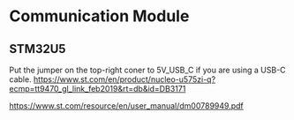 # Communication Module
## STM32U5 
Put the jumper on the top-right coner to 5V_USB_C if you are using a USB-C cable. 
https://www.st.com/en/product/nucleo-u575zi-q?ecmp=tt9470_gl_link_feb2019&rt=db&id=DB3171

https://www.st.com/resource/en/user_manual/dm00789949.pdf



